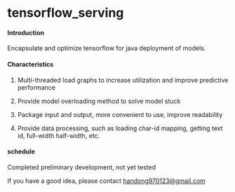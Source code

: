 # tensorflow_serving
#### Introduction

Encapsulate and optimize tensorflow for java deployment of models.


#### Characteristics

1. Multi-threaded load graphs to increase utilization and improve predictive performance

2. Provide model overloading method to solve model stuck

3. Package input and output, more convenient to use, improve readability

4. Provide data processing, such as loading char-id mapping, getting text id, full-width half-width, etc.

   

#### schedule

Completed preliminary development, not yet tested



If you have a good idea, please contact handong970123@gmail.com

